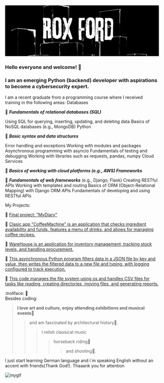 
[![Header](https://github.com/BlackWaterPark0011010111/BlackWaterPark0011010111/blob/main/assets/Rox%20Ford%20(1).jpg)](https://github.com/BlackWaterPark0011010111) 

### Hello everyone and welcome! :heartbeat:

### I am an emerging Python (backend) developer with aspirations to become a cybersecurity expert.

I am a recent graduate from a programming course where I received training in the following areas:
Databases

👀 ***Fundamentals of relational databases (SQL)***

Using SQL for querying, inserting, updating, and deleting data
Basics of NoSQL databases (e.g., MongoDB)
Python 

👀 ***Basic syntax and data structures***

Error handling and exceptions
Working with modules and packages
Asynchronous programming with asyncio
Fundamentals of testing and debugging
Working with libraries such as requests, pandas, numpy
Cloud Services

👀 ***Basics of working with cloud platforms (e.g., AWS)
Frameworks***

👀 ***Fundamentals of web frameworks***
(e.g., Django, Flask)
Creating RESTful APIs
Working with templates and routing
Basics of ORM (Object-Relational Mapping) with Django ORM
APIs
Fundamentals of developing and using RESTful APIs


My Projects:

💩 [Final project: "MyDiary"](https://github.com/BlackWaterPark0011010111/MyBlog)

💩 [Clasic app "CoffeeMachine" is an application that checks ingredient availability and funds, features a menu of drinks, and allows for managing coffee recipes.](https://github.com/BlackWaterPark0011010111/CoffeeMachine)


💩 [ WareHouse is an application for inventory management, tracking stock levels, and handling procurement.](https://github.com/BlackWaterPark0011010111/WareHouse)



💩 [This asynchronous Python program filters data in a JSON file by key and value, then writes the filtered data to a new file and typing, with logging configured to track execution.](https://github.com/BlackWaterPark0011010111/Asinc)


💩  [This code manages the file system using os and handles CSV files for tasks like reading, creating directories, moving files, and generating reports.](https://github.com/BlackWaterPark0011010111/IO_Manipulate)



:trollface: 💬  
Besides coding:

>**I love art and culture, enjoy attending exhibitions and musical events**💃
>>and am fascinated by architectural history🏰.
>>>I relish classical music 
>>>>horseback riding🏇
>>>>>and shooting🎯. 

I just start learning German language and i`m speaking English without an accent with friends(Thank God!).
Thaaank you for attention



![mygif](https://media1.tenor.com/m/pSuK_En8qoIAAAAd/jerry-thanks.gif)
